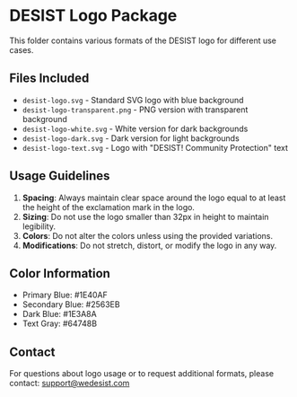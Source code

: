 # DESIST Logo Package

This folder contains various formats of the DESIST logo for different use cases.

## Files Included

- `desist-logo.svg` - Standard SVG logo with blue background
- `desist-logo-transparent.png` - PNG version with transparent background
- `desist-logo-white.svg` - White version for dark backgrounds
- `desist-logo-dark.svg` - Dark version for light backgrounds
- `desist-logo-text.svg` - Logo with "DESIST! Community Protection" text

## Usage Guidelines

1. **Spacing**: Always maintain clear space around the logo equal to at least the height of the exclamation mark in the logo.
2. **Sizing**: Do not use the logo smaller than 32px in height to maintain legibility.
3. **Colors**: Do not alter the colors unless using the provided variations.
4. **Modifications**: Do not stretch, distort, or modify the logo in any way.

## Color Information

- Primary Blue: #1E40AF
- Secondary Blue: #2563EB
- Dark Blue: #1E3A8A
- Text Gray: #64748B

## Contact

For questions about logo usage or to request additional formats, please contact:
support@wedesist.com
